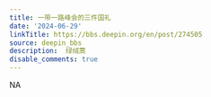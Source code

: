 ```yaml
---
title: 一带一路峰会的三件国礼
date: '2024-06-29'
linkTitle: https://bbs.deepin.org/en/post/274505
source: deepin_bbs
description:  绿绒蒿 
disable_comments: true
---
```

NA

